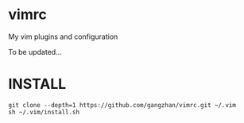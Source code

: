# vimrc
My vim plugins and configuration

To be updated...

# INSTALL
    git clone --depth=1 https://github.com/gangzhan/vimrc.git ~/.vim
    sh ~/.vim/install.sh
